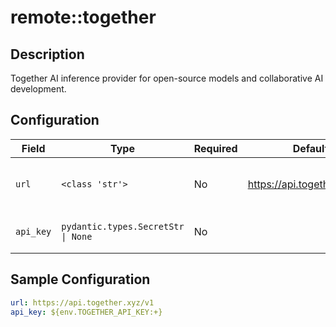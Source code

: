 # remote::together

## Description

Together AI inference provider for open-source models and collaborative AI development.

## Configuration

| Field | Type | Required | Default | Description |
|-------|------|----------|---------|-------------|
| `url` | `<class 'str'>` | No | https://api.together.xyz/v1 | The URL for the Together AI server |
| `api_key` | `pydantic.types.SecretStr \| None` | No |  | The Together AI API Key |

## Sample Configuration

```yaml
url: https://api.together.xyz/v1
api_key: ${env.TOGETHER_API_KEY:+}

```

